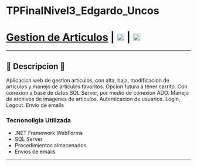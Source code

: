 # TPFinalNivel3_Edgardo_Uncos
# [Gestion de Articulos](https://github.com/EdgardoUncos/TPFinalNivel3_Edgardo_Uncos) | [<img src="https://i.postimg.cc/5NBMxTJX/github.png"  alt="GitHub" height="20px" />](https://github.com/EdgardoUncos) | [<img src="https://i.postimg.cc/J7BLFtdc/linkedin.png" height="20px"/>](https://www.linkedin.com/in/edgardo-uncos-89113537/)

---
## 📜 Descripcion 📜
Aplicacion web de gestion articulos, con alta, baja, modificacion de articulos y manejo de articulos favoritos. Opcion futura a tener carrito.
Con conexion a base de datos SQL Server, por medio de conexion ADO.
Manejo de archivos de imagenes de articulos.
Autenticacion de usuarios.
Login, Logout.
Envio de emails

### Tecnonoligia Utilizada

- .NET Framework WebForms
- SQL Server
- Procedimientos almacenados
- Envios de emails

---
